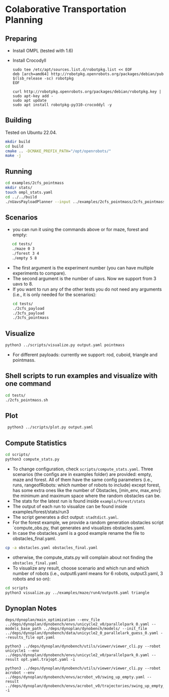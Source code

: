 # Colaborative Transportation Planning

## Preparing

* Install OMPL (tested with 1.6)
* Install Crocodyll
  
  ```
  sudo tee /etc/apt/sources.list.d/robotpkg.list << EOF
  deb [arch=amd64] http://robotpkg.openrobots.org/packages/debian/pub $(lsb_release -sc) robotpkg
  EOF

  curl http://robotpkg.openrobots.org/packages/debian/robotpkg.key | sudo apt-key add -
  sudo apt update
  sudo apt install robotpkg-py310-crocoddyl -y
  ```

## Building

Tested on Ubuntu 22.04.

```bash
mkdir build
cd build
cmake .. -DCMAKE_PREFIX_PATH="/opt/openrobots/"
make -j
```

## Running

```bash
cd examples/2cfs_pointmass
mkdir stats/
touch ompl_stats.yaml
cd ../../build
./nUavsPayloadPlanner --input ../examples/2cfs_pointmass/2cfs_pointmass.yaml --output output.yaml --stats ../examples/2cfs_pointmass/stats/ompl_stats.yaml
```
## Scenarios
- you can run it using the commands above or for maze, forest and empty:
```bash 
   cd tests/
   ./maze 0 3
   ./forest 3 4
   ./empty 5 8
```
- The first argument is the experiment number (you can have multiple experiments to compare).
- The second argument is the number of uavs. Now we support from 3 uavs to 8.
- If you want to run any of the other tests you do not need any arguments (i.e., it is only needed for the scenarios): 
  ```bash
  cd tests/
  ./2cfs_payload
  ./3cfs_payload
  ./3cfs_pointmass
  ```
## Visualize

```bash
python3 ../scripts/visualize.py output.yaml pointmass
```

- For different payloads: currently we support: rod, cuboid, triangle and pointmass.

## Shell scripts to run examples and visualize with one command

```bash
cd tests/
./2cfs_pointmass.sh
```

## Plot

```bash
 python3 ../scripts/plot.py output.yaml
```

## Compute Statistics

```bash
cd scripts/
python3 compute_stats.py
```
- To change configuration, check `scripts/compute_stats.yaml`. Three scenarios (the configs are in examples folder) are provided: empty, maze and forest. All of them have the same config parameters (i.e., runs, rangeofRobots: which number of robots to include) except forest, has some extra ones like the number of Obstacles, [min_env, max_env]: the minimum and maximum space where the random obstacles can be.
- The stats for the latest run is found inside `exampls/forest/stats`
- The output of each run to visualize can be found inside examples/forest/stats/run3
- The script generates a dict output: `stadtdict.yaml`.
- For the forest example, we provide a random generation obstacles script `compute_obs.py, that generates and visualizes obstacles.yaml.
- In case the obstacles.yaml is a good example rename the file to obstacles_final.yaml.
 ``` bash
cp -a obstacles.yaml obstacles_final.yaml
```
- otherwise, the compute_stats.py will complain about not finding the `obstacles_final.yaml`
- To visualize any result, choose scenario and which run and which number of robots (i.e., output6.yaml means for 6 robots, output3.yaml, 3 robots and so on):
```bash
cd scripts
python3 visualize.py ../examples/maze/run4/output6.yaml triangle
```


## Dynoplan Notes

```
deps/dynoplan/main_optimization --env_file ../deps/dynoplan/dynobench/envs/unicycle2_v0/parallelpark_0.yaml --models_base_path ../deps/dynoplan/dynobench/models/ --init_file ../deps/dynoplan/dynobench/data/unicycle2_0_parallelark_guess_0.yaml --results_file opt.yaml

python3 ../deps/dynoplan/dynobench/utils/viewer/viewer_cli.py --robot unicycle1 --env ../deps/dynoplan/dynobench/envs/unicycle2_v0/parallelpark_0.yaml --result opt.yaml.trajopt.yaml -i
```


```
python3 ../deps/dynoplan/dynobench/utils/viewer/viewer_cli.py --robot acrobot --env ../deps/dynoplan/dynobench/envs/acrobot_v0/swing_up_empty.yaml --result ../deps/dynoplan/dynobench/envs/acrobot_v0/trajectories/swing_up_empty_init_guess.yaml -i
```